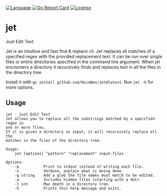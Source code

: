 [![Language](https://img.shields.io/badge/Language-Go-blue.svg)](https://golang.org/) [![Go Report Card](https://goreportcard.com/badge/github.com/NicoNex/jet)](https://goreportcard.com/report/github.com/NicoNex/jet) [![License](http://img.shields.io/badge/license-GPL3.0-orange.svg?style=flat)](https://github.com/NicoNex/re/blob/master/LICENSE)

# jet
Just Edit Text

Jet is an intuitive and fast find & replace cli.
Jet replaces all matches of a specified regex with the provided replacement text.
It can be run over single files or entire directories specified in the command line argument.
When jet encounters a directory it recursively finds and replaces text in all the files in the directory tree.

Install it with `go install github.com/NicoNex/jet@latest`.
Run `jet -h` for more options.

## Usage
```
jet - Just Edit Text
Jet allows you to replace all the substrings matched by a specified regex in
one or more files.
If it is given a directory as input, it will recursively replace all the
matches in the files of the directory tree.

Usage:
    jet [options] "pattern" "replacement" input-files

Options:
    -p           Print to stdout instead of writing each file.
    -v           Verbose, explain what is being done.
    -g string    Add a glob the file names must match to be edited.
    -a           Includes hidden files (starting with a dot).
    -l int       Max depth in a directory tree.
    -h           Prints this help message and exits.
```

